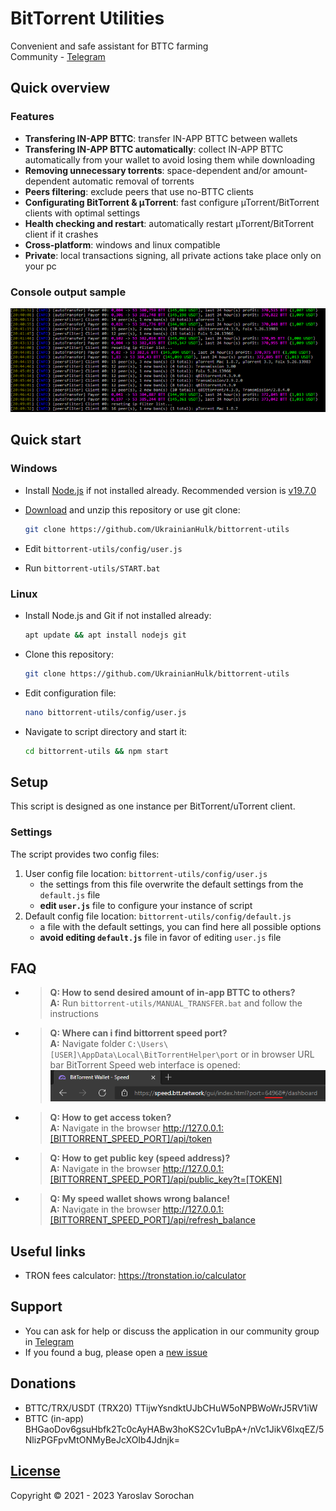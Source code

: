 # BitTorrent Utilities

Convenient and safe assistant for BTTС farming </br>
Community - [Telegram](https://t.me/bittorrent_utils)

## Quick overview

### Features

- **Transfering IN-APP BTTC**: transfer IN-APP BTTС between wallets
- **Transfering IN-APP BTTC automatically**: collect IN-APP BTTC automatically from your wallet to avoid losing them while downloading
- **Removing unnecessary torrents**: space-dependent and/or amount-dependent automatic removal of torrents
- **Peers filtering**: exclude peers that use no-BTTС clients
- **Configurating BitTorrent & μTorrent**: fast configure µTorrent/BitTorrent clients with optimal settings
- **Health checking and restart**: automatically restart µTorrent/BitTorrent client if it crashes
- **Cross-platform**: windows and linux compatible
- **Private**: local transactions signing, all private actions take place only on your pc

### Сonsole output sample

![Script console output sample](screenshots/0.png?raw=true)

## Quick start

### Windows

- Install [Node.js](https://nodejs.org/en/) if not installed already. Recommended version is [v19.7.0](https://nodejs.org/download/release/v19.7.0/)

- [Download](https://github.com/UkrainianHulk/bittorrent-utils/archive/refs/heads/main.zip) and unzip this repository or use git clone:

  ```bash
  git clone https://github.com/UkrainianHulk/bittorrent-utils
  ```

- Edit `bittorrent-utils/config/user.js`

- Run `bittorrent-utils/START.bat`

### Linux

- Install Node.js and Git if not installed already:

  ```bash
  apt update && apt install nodejs git
  ```

- Clone this repository:

  ```bash
  git clone https://github.com/UkrainianHulk/bittorrent-utils
  ```

- Edit configuration file:

  ```bash
  nano bittorrent-utils/config/user.js
  ```

- Navigate to script directory and start it:

  ```bash
  cd bittorrent-utils && npm start
  ```

## Setup

This script is designed as one instance per BitTorrent/uTorrent client.

### Settings

The script provides two config files:

1. User config file location: `bittorrent-utils/config/user.js`
   - the settings from this file overwrite the default settings from the `default.js` file
   - **edit `user.js`** file to configure your instance of script
2. Default config file location: `bittorrent-utils/config/default.js`
   - a file with the default settings, you can find here all possible options
   - **avoid editing `default.js`** file in favor of editing `user.js` file

## FAQ

- > **Q: How to send desired amount of in-app BTTC to others?** \
  > **A:** Run `bittorrent-utils/MANUAL_TRANSFER.bat` and follow the instructions
- > **Q: Where can i find bittorrent speed port?** \
  > **A:** Navigate folder `C:\Users\[USER]\AppData\Local\BitTorrentHelper\port` or in browser URL bar BitTorrent Speed web interface is opened: \
  > ![BitTorrent Speed URL in browser URL bar](screenshots/10.png?raw=true)
- > **Q: How to get access token?** \
  > **A:** Navigate in the browser <http://127.0.0.1:[BITTORRENT_SPEED_PORT]/api/token>

- > **Q: How to get public key (speed address)?** \
  > **A:** Navigate in the browser <http://127.0.0.1:[BITTORRENT_SPEED_PORT]/api/public_key?t=[TOKEN]>

- > **Q: My speed wallet shows wrong balance!** \
  > **A:** Navigate in the browser <http://127.0.0.1:[BITTORRENT_SPEED_PORT]/api/refresh_balance>

## Useful links

- TRON fees calculator: <https://tronstation.io/calculator>

## Support

- You can ask for help or discuss the application in our community group in [Telegram](https://t.me/bittorrent_utils)
- If you found a bug, please open a [new issue](https://github.com/UkrainianHulk/bittorrent-utils/issues/new)

## Donations

- BTTC/TRX/USDT (TRX20) TTijwYsndktUJbCHuW5oNPBWoWrJ5RV1iW
- BTTC (in-app) BHGaoDov6gsuHbfk2Tc0cAyHABw3hoKS2Cv1uBpA+/nVc1JikV6IxqEZ/5NlizPGFpvMtONMyBeJcXOIb4Jdnjk=

## [License](https://github.com/UkrainianHulk/bittorrent-utils/blob/main/LICENSE)

Copyright © 2021 - 2023 Yaroslav Sorochan
